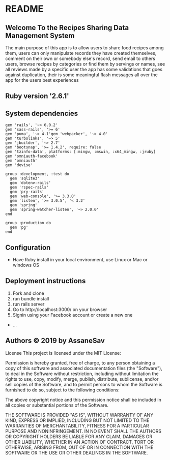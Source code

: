 # README
## Welcome To the Recipes Sharing Data Management System
The main purpose of this app is to allow users to share food recipes among them,
users can only manipulate records they have created themselves, comment on their own or somebody
else's record, send email to others users, browse recipes by categories or find them by servings or names, 
see all reviews made by a specific user
the app has some validations that goes against duplication, their is some meaningful flash messages all over 
the app for the users best experiences

## Ruby version '2.6.1'

## System dependencies
```
gem 'rails', '~> 6.0.2'
gem 'sass-rails', '>= 6'
gem 'puma', '~> 4.1'gem 'webpacker', '~> 4.0'
gem 'turbolinks', '~> 5'
gem 'jbuilder', '~> 2.7'
gem 'bootsnap', '>= 1.4.2', require: false
gem 'tzinfo-data', platforms: [:mingw, :mswin, :x64_mingw, :jruby]
gem 'omniauth-facebook'
gem 'omniauth' 
gem 'devise'
 ```
```
group :development, :test do
  gem 'sqlite3'
  gem 'dotenv-rails'
  gem 'rspec-rails'
  gem 'pry-rails'
  gem 'web-console', '>= 3.3.0'
  gem 'listen', '>= 3.0.5', '< 3.2'
  gem 'spring'
  gem 'spring-watcher-listen', '~> 2.0.0'
end
```

```
group :production do 
  gem 'pg'         
end
```


## Configuration
- Have Ruby install in your local environment, use Linux or Mac or windows OS

## Deployment instructions
1. Fork and clone 
2. run bundle install
3. run rails server 
4. Go to http://localhost:3000/ on your browser
5. Signin using your Facebook account or create a new one

* ...
## Authors © 2019 by AssaneSav

License This project is licensed under the MIT License:

Permission is hereby granted, free of charge, to any person obtaining a copy of this software and associated documentation files (the "Software"), to deal in the Software without restriction, including without limitation the rights to use, copy, modify, merge, publish, distribute, sublicense, and/or sell copies of the Software, and to permit persons to whom the Software is furnished to do so, subject to the following conditions:

The above copyright notice and this permission notice shall be included in all copies or substantial portions of the Software.

THE SOFTWARE IS PROVIDED "AS IS", WITHOUT WARRANTY OF ANY KIND, EXPRESS OR IMPLIED, INCLUDING BUT NOT LIMITED TO THE WARRANTIES OF MERCHANTABILITY, FITNESS FOR A PARTICULAR PURPOSE AND NONINFRINGEMENT. IN NO EVENT SHALL THE AUTHORS OR COPYRIGHT HOLDERS BE LIABLE FOR ANY CLAIM, DAMAGES OR OTHER LIABILITY, WHETHER IN AN ACTION OF CONTRACT, TORT OR OTHERWISE, ARISING FROM, OUT OF OR IN CONNECTION WITH THE SOFTWARE OR THE USE OR OTHER DEALINGS IN THE SOFTWARE.
